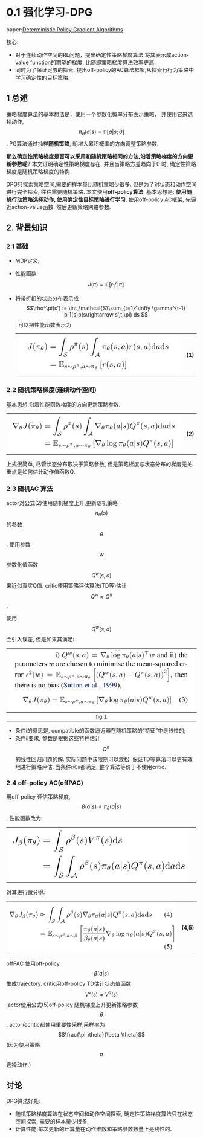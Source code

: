 # 0.1 强化学习-DPG

paper:[Deterministic Policy Gradient Algorithms](https://hal.inria.fr/file/index/docid/938992/filename/dpg-icml2014.pdf)

核心:
- 对于连续动作空间的RL问题，提出确定性策略梯度算法.将其表示成action-value function的期望的梯度, 比随即策略梯度算法效率更高.
- 同时为了保证足够的探索, 提出off-policy的AC算法框架,从探索行行为策略中学习确定性的目标策略.

## 1 总述

策略梯度算法的基本想法是，使用一个参数化概率分布表示策略， 并使用它来选择动作, $$\pi_\theta(a|s)=\mathbb{P}[a|s;\theta]$$. PG算法通过抽样**随机策略**, 朝增大累积概率的方向调整策略参数.

**那么确定性策略梯度是否可以采用和随机策略相同的方法,沿着策略梯度的方向更新参数呢?** 本文证明确定性策略梯度存在, 并且当策略方差趋向于0 时, 确定性策略梯度是随机策略梯度的特例.

DPG只探索策略空间,需要的样本量比随机策略少很多. 但是为了对状态和动作空间进行完全探索, 往往需要随机策略. 本文使用**off-policy算法**. 基本思想是: **使用随机行动策略选择动作, 使用确定性目标策略进行学习**, 使用off-policy AC框架, 先逼近action-value函数, 然后更新策略网络参数.

## 2. 背景知识

### 2.1 基础

- MDP定义;
- 性能函数: $$J(\pi) = \mathbb{E}[r_1^\gamma | \pi] $$
- 将带折扣的状态分布表示成 $$\rho^\pi(s') := \int_\mathcal{S}\sum_{t=1}^\infty \gamma^{t-1} p_1(s)p(s\rightarrow s',t,\pi) ds $$, 可以把性能函数表示为
  
    <table>
        <tr>
             <th><img src="img/2020-12-08-22-07-33.png" ></th>
            <th> (1) </th>
        </tr>
    </table>
    
### 2.2 随机策略梯度(连续动作空间)

基本思想,沿着性能函数梯度的方向更新策略参数.

<table>
    <tr>
         <th><img src="img/2020-12-08-22-12-19.png" ></th>
        <th> (2) </th>
    </tr>
</table>

上式很简单, 尽管状态分布取决于策略参数, 但是策略梯度与状态分布的梯度无关. 重点是如何估计动作值函数Q.

### 2.3 随机AC 算法

actor对公式(2)使用随机梯度上升,更新随机策略$$\pi_\theta(s)$$的参数$$\theta$$. 使用参数$$w$$参数化值函数$$Q^w(s,a)$$来近似真实Q值. critic使用策略评估算法(TD等)估计$$Q^w \approx Q^\pi$$.

使用$$Q^w(s,a)$$会引入误差, 但是如果其满足:

| ![](img/2020-12-08-22-28-48.png) |
| :------------------------------: |
|              fig 1               |

- 条件i的意思是, compatible的函数逼近器在随机策略的“特征”中是线性的;
- 条件ii要求, 参数是根据这些特种估计$$Q^\pi$$的线性回归问题的解. 实际问题中该限制可以放松, 保证TD等算法可以更有效地进行策略评估. 当条件i和ii都满足, 整个算法等价于不使用critic.

### 2.4 off-policy AC(offPAC)

用off-policy 评估策略梯度, $$\beta(a|s) \ne \pi_\theta(a|s)$$, 性能函数改为:


<table>
    <tr>
         <th><img src="img/2020-12-10-22-20-12.png" ></th>
        <th>  </th>
    </tr>
</table>

对其进行微分得:


<table>
    <tr>
         <th><img src="img/2020-12-10-22-21-15.png" ></th>
        <th> (4,5) </th>
    </tr>
</table>

offPAC 使用off-policy $$\beta(a|s)$$生成trajectory. critic用off-policy TD估计状态值函数$$V^v(s)\approx V^\pi(s)$$.actor使用公式(5)off-policy 随机梯度上升更新策略参数$$\theta$$. actor和critic都使用重要性采样,采样率为$$\frac{\pi_\theta}{\beta_\theta}$$(因为使用策略$$\pi$$选择动作.)


## 讨论

DPG算法好处:
- 随机策略梯度算法在状态空间和动作空间探索, 确定性策略梯度算法只在状态空间探索, 需要的样本量少很多.
- 计算性能:每次更新的计算量在动作维数和策略参数数量上是线性的.